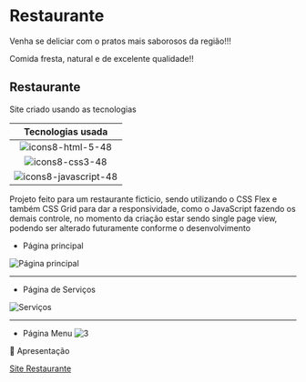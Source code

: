 # Restaurante

Venha se deliciar com o pratos mais saborosos da região!!!

Comida fresta, natural e de excelente qualidade!!

## Restaurante

Site criado usando as tecnologias

|  Tecnologias usada  |
|     :---:      |
| ![icons8-html-5-48](https://user-images.githubusercontent.com/68359459/123196654-ad1a0c80-d480-11eb-86cb-10b8e9cc9dae.png)    |
| ![icons8-css3-48](https://user-images.githubusercontent.com/68359459/123196684-befbaf80-d480-11eb-8727-c3289f3c2edf.png)      | 
| ![icons8-javascript-48](https://user-images.githubusercontent.com/68359459/123196702-c6bb5400-d480-11eb-80bc-bbde4bac97f9.png)|

Projeto feito para um restaurante ficticio, sendo utilizando o CSS Flex e também CSS Grid para dar a responsividade, como o JavaScript fazendo os demais controle, no momento da criação estar sendo single page view, podendo ser alterado futuramente conforme o desenvolvimento

 * Página principal
 
![Página principal](https://user-images.githubusercontent.com/68359459/123195000-cf5e5b00-d47d-11eb-9714-169b7b25b7ec.png)
***

* Página de Serviços

![Serviços](https://user-images.githubusercontent.com/68359459/123195002-cff6f180-d47d-11eb-848a-d577c080a27b.png)
***

* Página Menu 
![3](https://user-images.githubusercontent.com/68359459/123195004-d08f8800-d47d-11eb-807f-53883b247f11.png)


🎥 Apresentação



[Site Restaurante](https://cristianodasilvaferreira.github.io/Restaurante/)


